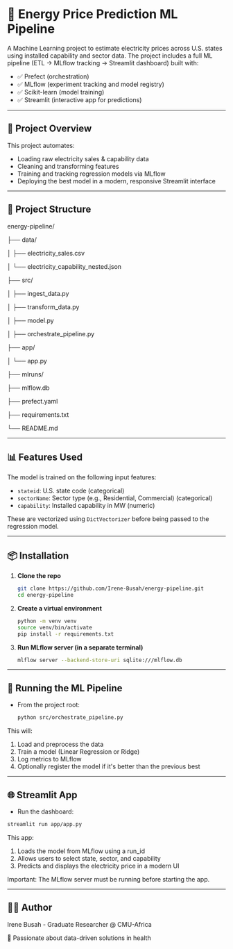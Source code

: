 # 🔋 Energy Price Prediction ML Pipeline

A Machine Learning project to estimate electricity prices across U.S. states using installed capability and sector data. The project includes a full ML pipeline (ETL → MLflow tracking → Streamlit dashboard) built with:

- ✅ Prefect (orchestration)
- ✅ MLflow (experiment tracking and model registry)
- ✅ Scikit-learn (model training)
- ✅ Streamlit (interactive app for predictions)

---

## 🚀 Project Overview

This project automates:
- Loading raw electricity sales & capability data
- Cleaning and transforming features
- Training and tracking regression models via MLflow
- Deploying the best model in a modern, responsive Streamlit interface

---

## 📁 Project Structure
energy-pipeline/

├── data/

│ ├── electricity_sales.csv

│ └── electricity_capability_nested.json

├── src/

│ ├── ingest_data.py

│ ├── transform_data.py 

│ ├── model.py

│ ├── orchestrate_pipeline.py

├── app/

│ └── app.py 

├── mlruns/ 

├── mlflow.db

├── prefect.yaml

├── requirements.txt

└── README.md


---

## 📊 Features Used

The model is trained on the following input features:

- `stateid`: U.S. state code (categorical)
- `sectorName`: Sector type (e.g., Residential, Commercial) (categorical)
- `capability`: Installed capability in MW (numeric)

These are vectorized using `DictVectorizer` before being passed to the regression model.

---

## 📦 Installation

1. **Clone the repo**
    ```bash
    git clone https://github.com/Irene-Busah/energy-pipeline.git
    cd energy-pipeline
    ```
2. **Create a virtual environment**
    ```bash
    python -m venv venv
    source venv/bin/activate
    pip install -r requirements.txt  
    ```
3. **Run MLflow server (in a separate terminal)**
    ```bash
    mlflow server --backend-store-uri sqlite:///mlflow.db
    ```

---
## 🧪 Running the ML Pipeline
- From the project root:
    ```bash
    python src/orchestrate_pipeline.py
    ```

This will:
1. Load and preprocess the data
2. Train a model (Linear Regression or Ridge)
3. Log metrics to MLflow
4. Optionally register the model if it's better than the previous best

---
## 🌐 Streamlit App
- Run the dashboard:
```bash
streamlit run app/app.py
```

This app:

1. Loads the model from MLflow using a run_id
2. Allows users to select state, sector, and capability
3. Predicts and displays the electricity price in a modern UI

Important: The MLflow server must be running before starting the app.

---
## 👨‍💻 Author
Irene Busah - Graduate Researcher @ CMU-Africa 

🚀 Passionate about data-driven solutions in health

